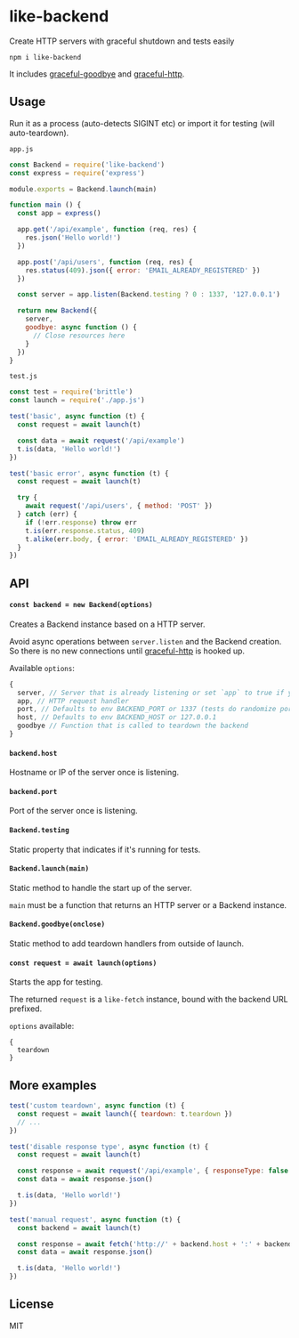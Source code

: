 # like-backend

Create HTTP servers with graceful shutdown and tests easily

```
npm i like-backend
```

It includes [graceful-goodbye](https://github.com/mafintosh/graceful-goodbye) and [graceful-http](https://github.com/LuKks/graceful-http).

## Usage

Run it as a process (auto-detects SIGINT etc) or import it for testing (will auto-teardown).

`app.js`

```js
const Backend = require('like-backend')
const express = require('express')

module.exports = Backend.launch(main)

function main () {
  const app = express()

  app.get('/api/example', function (req, res) {
    res.json('Hello world!')
  })

  app.post('/api/users', function (req, res) {
    res.status(409).json({ error: 'EMAIL_ALREADY_REGISTERED' })
  })

  const server = app.listen(Backend.testing ? 0 : 1337, '127.0.0.1')

  return new Backend({
    server,
    goodbye: async function () {
      // Close resources here
    }
  })
}
```

`test.js`

```js
const test = require('brittle')
const launch = require('./app.js')

test('basic', async function (t) {
  const request = await launch(t)

  const data = await request('/api/example')
  t.is(data, 'Hello world!')
})

test('basic error', async function (t) {
  const request = await launch(t)

  try {
    await request('/api/users', { method: 'POST' })
  } catch (err) {
    if (!err.response) throw err
    t.is(err.response.status, 409)
    t.alike(err.body, { error: 'EMAIL_ALREADY_REGISTERED' })
  }
})
```

## API

#### `const backend = new Backend(options)`

Creates a Backend instance based on a HTTP server.

Avoid async operations between `server.listen` and the Backend creation.\
So there is no new connections until [graceful-http](https://github.com/LuKks/graceful-http) is hooked up.

Available `options`:
```js
{
  server, // Server that is already listening or set `app` to true if you want `server` to auto listen using options
  app, // HTTP request handler
  port, // Defaults to env BACKEND_PORT or 1337 (tests do randomize ports)
  host, // Defaults to env BACKEND_HOST or 127.0.0.1
  goodbye // Function that is called to teardown the backend
}
```

#### `backend.host`

Hostname or IP of the server once is listening.

#### `backend.port`

Port of the server once is listening.

#### `Backend.testing`

Static property that indicates if it's running for tests.

#### `Backend.launch(main)`

Static method to handle the start up of the server.

`main` must be a function that returns an HTTP server or a Backend instance.

#### `Backend.goodbye(onclose)`

Static method to add teardown handlers from outside of launch.

#### `const request = await launch(options)`

Starts the app for testing.

The returned `request` is a `like-fetch` instance, bound with the backend URL prefixed.

`options` available:
```
{
  teardown
}
```

## More examples

```js
test('custom teardown', async function (t) {
  const request = await launch({ teardown: t.teardown })
  // ...
})

test('disable response type', async function (t) {
  const request = await launch(t)

  const response = await request('/api/example', { responseType: false })
  const data = await response.json()

  t.is(data, 'Hello world!')
})

test('manual request', async function (t) {
  const backend = await launch(t)

  const response = await fetch('http://' + backend.host + ':' + backend.port + '/api/example')
  const data = await response.json()

  t.is(data, 'Hello world!')
})
```

## License

MIT
